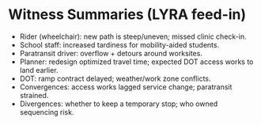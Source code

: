 # Witness Summaries (LYRA feed-in)
- Rider (wheelchair): new path is steep/uneven; missed clinic check-in.
- School staff: increased tardiness for mobility-aided students.
- Paratransit driver: overflow + detours around worksites.
- Planner: redesign optimized travel time; expected DOT access works to land earlier.
- DOT: ramp contract delayed; weather/work zone conflicts.
- Convergences: access works lagged service change; paratransit strained.
- Divergences: whether to keep a temporary stop; who owned sequencing risk.
